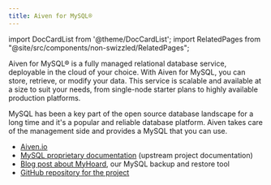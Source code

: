 ```yaml
---
title: Aiven for MySQL®
---
```


import DocCardList from '@theme/DocCardList';
import RelatedPages from "@site/src/components/non-swizzled/RelatedPages";

Aiven for MySQL® is a fully managed relational database service, deployable in the cloud of your choice.
With Aiven for MySQL, you can store, retrieve, or
modify your data. This service is scalable and available at a size to suit your
needs, from single-node starter plans to highly available production platforms.

MySQL has been a key part of the open source
database landscape for a long time and it's a popular and reliable
database platform. Aiven takes care of the management side and provides
a MySQL that you can use.

<DocCardList />

<RelatedPages/>

-   [Aiven.io](https://aiven.io/mysql)
-   [MySQL proprietary
    documentation](https://dev.mysql.com/doc/refman/8.0/en/) (upstream
    project documentation)
-   [Blog post about
    MyHoard](https://aiven.io/blog/introducing-myhoard-your-single-solution-to-mysql-backups-and-restoration),
    our MySQL backup and restore tool
-   [GitHub repository for the
    project](https://github.com/aiven/myhoard)
